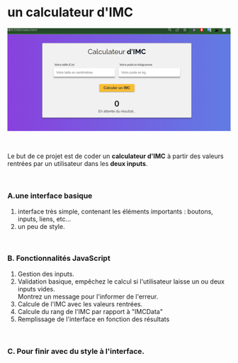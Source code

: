 # un calculateur d'IMC

![Alt text](templates/visuel_de_fin.PNG)

<br>

Le but de ce projet est de coder un **calculateur d'IMC** à partir des valeurs rentrées par un utilisateur dans les **deux inputs**.

<br>

### A.une interface basique
1. interface très simple, contenant les éléments importants : boutons, inputs, liens, etc... <br>
2. un peu de style. 
 
<br>

### B. Fonctionnalités JavaScript

1. Gestion des inputs.
2. Validation basique, empêchez le calcul si l'utilisateur laisse un ou deux inputs vides. <br>
Montrez un message pour l'informer de l'erreur.
1. Calcule de l'IMC avec les valeurs rentrées.
2. Calcule du rang de l'IMC par rapport à "IMCData"
3. Remplissage de l'interface en fonction des résultats
   
<br>

### C. Pour finir avec du style à l'interface.
